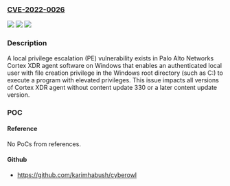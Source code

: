 ### [CVE-2022-0026](https://cve.mitre.org/cgi-bin/cvename.cgi?name=CVE-2022-0026)
![](https://img.shields.io/static/v1?label=Product&message=Cortex%20XDR%20Agent&color=blue)
![](https://img.shields.io/static/v1?label=Version&message=n%2Fa&color=blue)
![](https://img.shields.io/static/v1?label=Vulnerability&message=CWE-282%20Improper%20Ownership%20Management&color=brighgreen)

### Description

A local privilege escalation (PE) vulnerability exists in Palo Alto Networks Cortex XDR agent software on Windows that enables an authenticated local user with file creation privilege in the Windows root directory (such as C:\) to execute a program with elevated privileges. This issue impacts all versions of Cortex XDR agent without content update 330 or a later content update version.

### POC

#### Reference
No PoCs from references.

#### Github
- https://github.com/karimhabush/cyberowl


